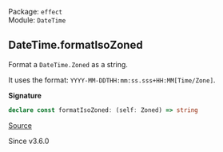 Package: `effect`<br />
Module: `DateTime`<br />

## DateTime.formatIsoZoned

Format a `DateTime.Zoned` as a string.

It uses the format: `YYYY-MM-DDTHH:mm:ss.sss+HH:MM[Time/Zone]`.

**Signature**

```ts
declare const formatIsoZoned: (self: Zoned) => string
```

[Source](https://github.com/Effect-TS/effect/tree/main/packages/effect/src/DateTime.ts#L1650)

Since v3.6.0